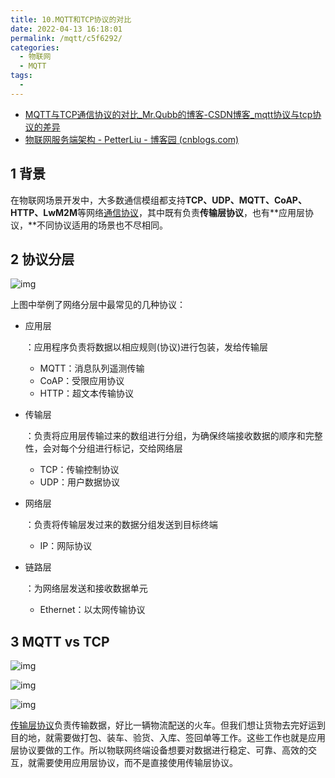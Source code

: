 ```yaml
---
title: 10.MQTT和TCP协议的对比
date: 2022-04-13 16:18:01
permalink: /mqtt/c5f6292/
categories:
  - 物联网
  - MQTT
tags:
  - 
---
```


- [MQTT与TCP通信协议的对比_Mr.Qubb的博客-CSDN博客_mqtt协议与tcp协议的差异](https://blog.csdn.net/qq_37949192/article/details/122987950)
- [物联网服务端架构 - PetterLiu - 博客园 (cnblogs.com)](https://www.cnblogs.com/wintersun/p/10223554.html)

## 1 背景

在物联网场景开发中，大多数通信模组都支持**TCP、UDP、MQTT、CoAP、HTTP、LwM2M**等网络[通信协议](https://so.csdn.net/so/search?q=通信协议&spm=1001.2101.3001.7020)，其中既有负责**传输层协议**，也有**应用层协议，**不同协议适用的场景也不尽相同。

## 2 协议分层

![img](https://img-blog.csdnimg.cn/ad6e6d2a77484156b5a1fd1ac371ef7f.png?x-oss-process=image/watermark,type_d3F5LXplbmhlaQ,shadow_50,text_Q1NETiBATXIuUXViYg==,size_20,color_FFFFFF,t_70,g_se,x_16)

上图中举例了网络分层中最常见的几种协议：

- 应用层

  ：应用程序负责将数据以相应规则(协议)进行包装，发给传输层

  - MQTT：消息队列遥测传输
  - CoAP：受限应用协议
  - HTTP：超文本传输协议

- 传输层

  ：负责将应用层传输过来的数组进行分组，为确保终端接收数据的顺序和完整性，会对每个分组进行标记，交给网络层

  - TCP：传输控制协议
  - UDP：用户数据协议

- 网络层

  ：负责将传输层发过来的数据分组发送到目标终端

  - IP：网际协议

- 链路层

  ：为网络层发送和接收数据单元

  - Ethernet：以太网传输协议

## 3 MQTT vs TCP

![img](https://img-blog.csdnimg.cn/20190527224358607.png?x-oss-process=image/watermark,type_ZmFuZ3poZW5naGVpdGk,shadow_10,text_aHR0cHM6Ly9ibG9nLmNzZG4ubmV0L3d3ZWlydQ==,size_16,color_FFFFFF,t_70)

![img](https://img-blog.csdnimg.cn/c3156ff32cef4953828b831d6e66cb46.png?x-oss-process=image/watermark,type_d3F5LXplbmhlaQ,shadow_50,text_Q1NETiBATXIuUXViYg==,size_20,color_FFFFFF,t_70,g_se,x_16)

 ![img](https://img-blog.csdnimg.cn/52c389f37a9b495c86cd4d6f3509ddef.png?x-oss-process=image/watermark,type_d3F5LXplbmhlaQ,shadow_50,text_Q1NETiBATXIuUXViYg==,size_20,color_FFFFFF,t_70,g_se,x_16)

 [传输层协议](https://so.csdn.net/so/search?q=传输层协议&spm=1001.2101.3001.7020)负责传输数据，好比一辆物流配送的火车。但我们想让货物去完好运到目的地，就需要做打包、装车、验货、入库、签回单等工作。这些工作也就是应用层协议要做的工作。所以物联网终端设备想要对数据进行稳定、可靠、高效的交互，就需要使用应用层协议，而不是直接使用传输层协议。
